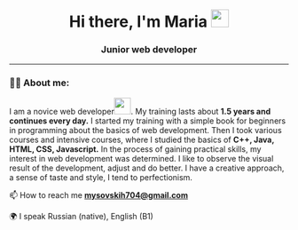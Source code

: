 <h1 align="center">Hi there, I'm Maria
<img src="https://github.com/blackcater/blackcater/raw/main/images/Hi.gif" height="32"/>
</h1>
<h3 align="center">Junior web developer</h3>

---

### :woman_technologist: About me:
I am a novice web developer<img src="https://media.giphy.com/media/WUlplcMpOCEmTGBtBW/giphy.gif" width="30px">. My training lasts about **1.5 years and continues every day.** I started my training with a simple book for beginners in programming about the basics of web development. Then I took various courses and intensive courses, where I studied the basics of **C++, Java, HTML, CSS, Javascript.** In the process of gaining practical skills, my interest in web development was determined. I like to observe the visual result of the development, adjust and do better. I have a creative approach, a sense of taste and style, I tend to perfectionism.

📫 How to reach me **mysovskih704@gmail.com**

🌍 I speak Russian (native), English (B1)
